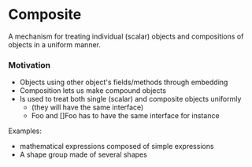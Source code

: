 # Composite

A mechanism for treating individual (scalar) objects and compositions of objects
in a uniform manner.


### Motivation

- Objects using other object's fields/methods through embedding
- Composition lets us make compound objects
- Is used to treat both single (scalar) and composite objects uniformly 
  - (they will have the same interface)
  - Foo and []Foo has to have the same interface for instance

Examples:
- mathematical expressions composed of simple expressions
- A shape group made of several shapes
